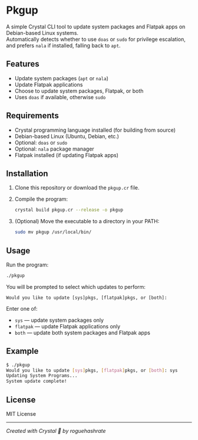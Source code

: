 # Pkgup

A simple Crystal CLI tool to update system packages and Flatpak apps on Debian-based Linux systems.  
Automatically detects whether to use `doas` or `sudo` for privilege escalation, and prefers `nala` if installed, falling back to `apt`.

## Features

- Update system packages (`apt` or `nala`)
- Update Flatpak applications
- Choose to update system packages, Flatpak, or both
- Uses `doas` if available, otherwise `sudo`

## Requirements

- Crystal programming language installed (for building from source)
- Debian-based Linux (Ubuntu, Debian, etc.)
- Optional: `doas` or `sudo`
- Optional: `nala` package manager
- Flatpak installed (if updating Flatpak apps)

## Installation

1. Clone this repository or download the `pkgup.cr` file.

2. Compile the program:

   ```bash
   crystal build pkgup.cr --release -o pkgup
   ```

3. (Optional) Move the executable to a directory in your PATH:

   ```bash
   sudo mv pkgup /usr/local/bin/
   ```

## Usage

Run the program:

```bash
./pkgup
```

You will be prompted to select which updates to perform:

```
Would you like to update [sys]pkgs, [flatpak]pkgs, or [both]:
```

Enter one of:

- `sys` — update system packages only
- `flatpak` — update Flatpak applications only
- `both` — update both system packages and Flatpak apps

## Example

```bash
$ ./pkgup
Would you like to update [sys]pkgs, [flatpak]pkgs, or [both]: sys
Updating System Programs...
System update complete!
```

## License

MIT License

---

*Created with Crystal 💎 by roguehashrate*  